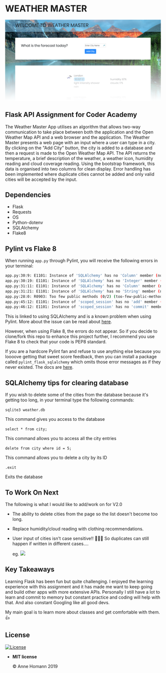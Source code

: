 

# WEATHER MASTER

![](w_master.png)




## Flask API Assignment for Coder Academy 

The Weather Master App utilises an algorithm that allows two-way communication to take place between both the application and the Open Weather Map API and a web browser and the application. The Weather Master presents a web page with an input where a user can type in a city. By clicking on the "Add City" button, the city is added to a database and then a request is made to the Open Weather Map API. The API returns the temperature, a brief description of the weather, a weather icon, humidity reading and cloud coverage reading. Using the bootstrap framework, this data is organised into two columns for clean display.  Error handling has been implemented where duplicate cities cannot be added and only valid cities will be accepted by the input.



## Dependencies

- Flask
- Requests
- OS
- Python-dotenv
- SQLAlchemy
- Flake8



## Pylint vs Flake 8

When running `app.py` through Pylint, you will receive the following errors in your terminal:

```bash
app.py:30:9: E1101: Instance of 'SQLAlchemy' has no 'Column' member (no-member)
app.py:30:19: E1101: Instance of 'SQLAlchemy' has no 'Integer' member (no-member)
app.py:31:11: E1101: Instance of 'SQLAlchemy' has no 'Column' member (no-member)
app.py:31:21: E1101: Instance of 'SQLAlchemy' has no 'String' member (no-member)
app.py:28:0: R0903: Too few public methods (0/2) (too-few-public-methods)
app.py:45:12: E1101: Instance of 'scoped_session' has no 'add' member (no-member)
app.py:46:12: E1101: Instance of 'scoped_session' has no 'commit' member (no-member)
```

This is linked to using SQLAlchemy and is a known problem when using Pylint. 
More about the issue can be read about [here](https://github.com/PyCQA/pylint/issues/1973).

However, when using Flake 8, the errors do not appear. So if you decide to clone/fork this repo to enhance this project further, I recommend you use Flake 8 to check that your code is PEP8 standard. 

If you are a hardcore Pylint fan and refuse to use anything else because you loooove getting that sweet score feedback, then you can install a package called `pylint_flask_sqlalchemy` which omits those error messages as if they never existed. The docs are [here](https://pypi.org/project/pylint-flask-sqlalchemy/).



## SQLAlchemy tips for clearing database

If you wish to delete some of the cities from the database because it's getting too long, in your terminal type the following commands:

`sqlite3 weather.db`

This command gives you access to the database

`select * from city;`

This command allows you to access all the city entries

`delete from city where id = 5;`

This command allows you to delete a city by its ID

`.exit`

Exits the database



## To Work On Next

The following is what I would like to add/work on for V2.0

- The ability to delete cities from the page so the list doesn't become too long.

- Replace humidity/cloud reading with clothing recommendations.

- User input of cities isn't case sensitive!! 🤦🏽‍♀️ So duplicates can still happen if written in different cases....

  eg. 
  ![](case_sensitive_error.png)



## Key Takeaways

Learning Flask has been fun but quite challenging. I enjoyed the learning experience with this assignment and it has made me want to keep going and build other apps with more extensive APIs. Personally I still have a lot to learn and commit to memory but constant practice and coding will help with that. And also constant Googling like all good devs.

My main goal is to learn more about classes and get comfortable with them. 👍



## License

[![License](https://camo.githubusercontent.com/107590fac8cbd65071396bb4d04040f76cde5bde/687474703a2f2f696d672e736869656c64732e696f2f3a6c6963656e73652d6d69742d626c75652e7376673f7374796c653d666c61742d737175617265)](http://badges.mit-license.org/)

- **MIT license**

  ©️ Anne Homann 2019
